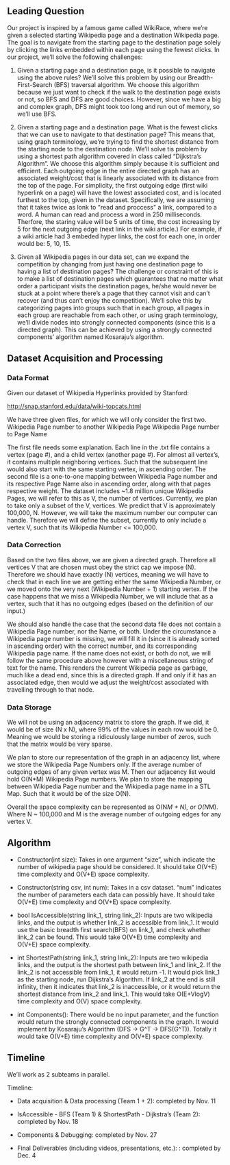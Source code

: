 ## Leading Question 

Our project is inspired by a famous game called WikiRace, where we’re given a selected starting Wikipedia page and a destination Wikipedia page. The goal is to navigate from the starting page to the destination page solely by clicking the links embedded within each page using the fewest clicks. In our project, we’ll solve the following challenges:

1) Given a starting page and a destination page, is it possible to navigate using the above rules? We’ll solve this problem by using our Breadth-First-Search (BFS) traversal algorithm. We choose this algorithm because we just want to check if the walk to the destination page exists or not, so BFS and DFS are good choices. However, since we have a big and complex graph, DFS might took too long and run out of memory, so we’ll use BFS.

2) Given a starting page and a destination page. What is the fewest clicks that we can use to navigate to that destination page? This means that, using graph terminology, we’re trying to find the shortest distance from the starting node to the destination node. We’ll solve tis problem by using a shortest path algorithm covered in class called “Dijkstra’s Algorithm”. We choose this algorithm simply because it is sufficient and efficient. Each outgoing edge in the entire directed graph has an associated weight/cost that is linearly associated with its distance from the top of the page. For simplicity, the first outgoing edge (first wiki hyperlink on a page) will have the lowest associated cost, and is located furthest to the top, given in the dataset. Specifically, we are assuming that it takes twice as lonk to "read and proccess" a link, compared to a word. A human can read and process a word in 250 milliseconds. Therfore, the staring value will be 5 units of time, the cost increasing by 5 for the next outgoing edge (next link in the wiki article.) For example, if a wiki article had 3 embeded hyper links, the cost for each one, in order would be: 5, 10, 15. 

3) Given all Wikipedia pages in our data set, can we expand the competition by changing from just having one destination page to having a list of destination pages? The challenge or constraint of this is to make a list of destination pages which guarantees that no matter what order a participant visits the destination pages, he/she would never be stuck at a point where there’s a page that they cannot visit and can’t recover (and thus can’t enjoy the competition). We’ll solve this by categorizing pages into groups such that in each group, all pages in each group are reachable from each other, or using graph terminology, we’ll divide nodes into strongly connected components (since this is a directed graph). This can be achieved by using a strongly connected components’ algorithm named Kosaraju’s algorithm.




## Dataset Acquisition and Processing

### Data Format
Given our dataset of Wikipedia Hyperlinks provided by Stanford:

http://snap.stanford.edu/data/wiki-topcats.html

We have three given files, for which we will only consider the first two.
Wikipedia Page number to another Wikipedia Page 
Wikipedia Page number to Page Name 

The first file needs some explanation. Each line in the .txt file contains a vertex (page #), and a child vertex (another page #). For almost all vertex’s, it contains multiple neighboring vertices. Such that the subsequent line would also start with the same starting vertex, in ascending order. The second file is a one-to-one mapping between Wikipedia Page number and its respective Page Name also in ascending order, along with that pages respective weight. The dataset includes ~1.8 million unique Wikipedia Pages, we will refer to this as V, the number of vertices. Currently, we plan to take only a subset of the V, vertices. We predict that V is approximately 100,000, N. However, we will take the maximum number our computer can handle. Therefore we will define the subset, currently to only include a vertex V, such that its Wikipedia Number <= 100,000.


### Data Correction

Based on the two files above, we are given a directed graph. Therefore all vertices V that are chosen must obey the strict cap we impose (N). Therefore we should have exactly (N) vertices, meaning we will have to check that in each line we are getting either the same Wikipedia Number, or we moved onto the very next (Wikipedia Number + 1) starting vertex. If the case happens that we miss a Wikipedia Number, we will include that as a vertex, such that it has no outgoing edges (based on the definition of our input.) 

We should also handle the case that the second data file does not contain a Wikipedia Page number, nor the Name, or both. Under the circumstance a Wikipedia page number is missing, we will fill it in (since it is already sorted in ascending order) with the correct number, and its corresponding Wikipedia page name. If the name does not exist, or both do not, we will follow the same procedure above however with a miscellaneous string of text for the name. This renders the current Wikipedia page as garbage, much like a dead end, since this is a directed graph. If and only if it has an associated edge, then would we adjust the weight/cost associated with travelling through to that node.


### Data Storage

We will not be using an adjacency matrix to store the graph. If we did, it would be of size (N x N), where 99% of the values in each row would be 0. Meaning we would be storing a ridiculously large number of zeros, such that the matrix would be very sparse.

We plan to store our representation of the graph in an adjacency list, where we store the Wikipedia Page Numbers only. If the average number of outgoing edges of any given vertex was M. Then our adjacency list would hold O(N*M) Wikipedia Page numbers. We plan to store the mapping between Wikipedia Page number and the Wikipedia page name in a STL Map. Such that it would be of the size O(N).

Overall the space complexity can be represented as O(N*M + N), or O(N*M). Where N ~ 100,000 and M is the average number of outgoing edges for any vertex V.


## Algorithm 

- Constructor(int size): 
Takes in one argument “size”, which indicate the number of wikipedia page should be considered. It should take O(V+E) time complexity and O(V+E) space complexity.

- Constructor(string csv, int num):
Takes in a csv dataset. “num” indicates the number of parameters each data can possibly have.
It should take O(V+E) time complexity and O(V+E) space complexity.

- bool IsAccessible(string link_1, string link_2):
Inputs are two wikipedia links, and the output is whether link_2 is accessible from link_1. 
It would use the basic breadth first search(BFS) on link_1, and check whether link_2 can be found. This would take O(V+E) time complexity and O(V+E) space complexity.

- int ShortestPath(string link_1, string link_2):
Inputs are two wikipedia links, and the output is the shortest path between link_1 and link_2. If the link_2 is not accessible from link_1, it would return -1.
It would pick link_1 as the starting node, run Dijkstra’s Algorithm. If link_2 at the end is still infinity, then it indicates that link_2 is inaccessible, or it would return the shortest distance from link_2 and link_1. This would take O(E+VlogV) time complexity and O(V) space complexity.

- int Components():
There would be no input parameter, and the function would return the strongly connected components in the graph. It would implement by Kosaraju’s Algorithm (DFS → G^T → DFS(G^T)). Totally it would take O(V+E) time complexity and O(V+E) space complexity.


## Timeline

We’ll work as 2 subteams in parallel.

Timeline:	

- Data acquisition & Data processing (Team 1 + 2): completed by Nov. 11

- IsAccessible - BFS (Team 1) & ShortestPath - Dijkstra’s (Team 2): completed by Nov. 18

- Components & Debugging: completed by Nov. 27

- Final Deliverables (including videos, presentations, etc.): : completed by Dec. 4
